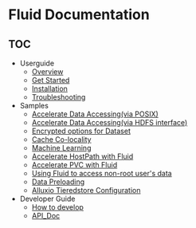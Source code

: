 # Fluid Documentation

<!-- markdownlint-disable MD007 -->
<!-- markdownlint-disable MD032 -->

## TOC

+ Userguide
  - [Overview](userguide/overview.md)
  - [Get Started](userguide/get_started.md)
  - [Installation](userguide/install.md)
  - [Troubleshooting](userguide/troubleshooting.md)
+ Samples
  - [Accelerate Data Accessing(via POSIX)](samples/accelerate_data_accessing.md)
  - [Accelerate Data Accessing(via HDFS interface)](samples/accelerate_data_accessing_by_hdfs.md)
  - [Encrypted options for Dataset](samples/use_encryptoptions.md)
  - [Cache Co-locality](samples/data_co_locality.md)
  - [Machine Learning](samples/machinelearning.md)
  - [Accelerate HostPath with Fluid](samples/hostpath.md)
  - [Accelerate PVC with Fluid](samples/accelerate_pvc.md)
  - [Using Fluid to access non-root user's data](samples/nonroot_access.md)
  - [Data Preloading](samples/data_warmup.md)
  - [Alluxio Tieredstore Configuration](samples/tieredstore_config.md)
+ Developer Guide
  - [How to develop](dev/how_to_develop.md)
  - [API_Doc](dev/api_doc.md)

